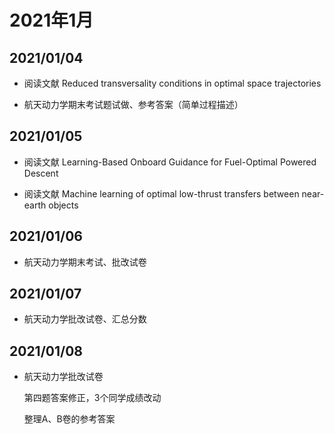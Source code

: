 # 2021年1月

## 2021/01/04

* 阅读文献 Reduced transversality conditions in optimal space trajectories

* 航天动力学期末考试题试做、参考答案（简单过程描述）

## 2021/01/05

* 阅读文献 Learning-Based Onboard Guidance for Fuel-Optimal Powered Descent

* 阅读文献 Machine learning of optimal low-thrust transfers between near-earth objects

## 2021/01/06

* 航天动力学期末考试、批改试卷

## 2021/01/07

* 航天动力学批改试卷、汇总分数

## 2021/01/08

* 航天动力学批改试卷

	第四题答案修正，3个同学成绩改动

	整理A、B卷的参考答案